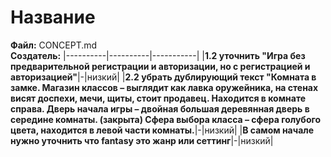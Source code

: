 # Название
**Файл:** CONCEPT.md  
**Создатель:**
|----------|----------|-----------|
|**1.2 уточнить "Игра без предварительной регистрации и авторизации, но с регистрацией и авторизацией"**|-|низкий|
|**2.2 убрать дублирующий текст "Комната в замке. Магазин классов – выглядит как лавка оружейника, на стенах висят доспехи, мечи, щиты, стоит продавец. Находится в комнате справа. Дверь начала игры – двойная большая деревянная дверь в середине комнаты. (закрыта) Сфера выбора класса – сфера голубого цвета, находится в левой части комнаты.**|-|низкий|
|**В самом начале нужно уточнить что fantasy это жанр или сеттинг**|-|низкий|